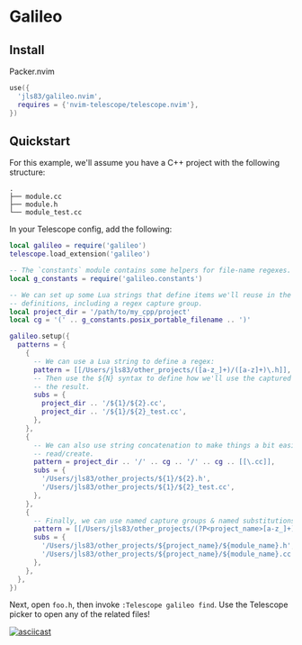 # Galileo

## Install

Packer.nvim
```lua
use({
  'jls83/galileo.nvim',
  requires = {'nvim-telescope/telescope.nvim'},
})
```

## Quickstart
For this example, we'll assume you have a C++ project with the following structure:
```
.
├── module.cc
├── module.h
└── module_test.cc
```

In your Telescope config, add the following:
```lua
local galileo = require('galileo')
telescope.load_extension('galileo')

-- The `constants` module contains some helpers for file-name regexes.
local g_constants = require('galileo.constants')

-- We can set up some Lua strings that define items we'll reuse in the pattern
-- definitions, including a regex capture group.
local project_dir = '/path/to/my_cpp/project'
local cg = '(' .. g_constants.posix_portable_filename .. ')'

galileo.setup({
  patterns = {
    {
      -- We can use a Lua string to define a regex:
      pattern = [[/Users/jls83/other_projects/([a-z_]+)/([a-z]+)\.h]],
      -- Then use the ${N} syntax to define how we'll use the captured items in
      -- the result.
      subs = {
        project_dir .. '/${1}/${2}.cc',
        project_dir .. '/${1}/${2}_test.cc',
      },
    },
    {
      -- We can also use string concatenation to make things a bit easier to
      -- read/create.
      pattern = project_dir .. '/' .. cg .. '/' .. cg .. [[\.cc]],
      subs = {
        '/Users/jls83/other_projects/${1}/${2}.h',
        '/Users/jls83/other_projects/${1}/${2}_test.cc',
      },
    },
    {
      -- Finally, we can use named capture groups & named substitutions.
      pattern = [[/Users/jls83/other_projects/(?P<project_name>[a-z_]+)/(?P<module_name>[a-z]+)_test\.cc]],
      subs = {
        '/Users/jls83/other_projects/${project_name}/${module_name}.h',
        '/Users/jls83/other_projects/${project_name}/${module_name}.cc',
      },
    },
  },
})
```

Next, open `foo.h`, then invoke `:Telescope galileo find`. Use the Telescope picker to open any of the related files!

[![asciicast](https://asciinema.org/a/e765u8YviplJSqfBMZOhoOUgw.svg)](https://asciinema.org/a/e765u8YviplJSqfBMZOhoOUgw)

